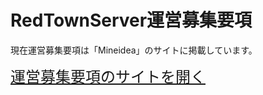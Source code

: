 <h1>RedTownServer運営募集要項</h1>
現在運営募集要項は「Mineidea」のサイトに掲載しています。

<font size="5">[運営募集要項のサイトを開く](https://mineidea.net/projects/7079870536)</font>